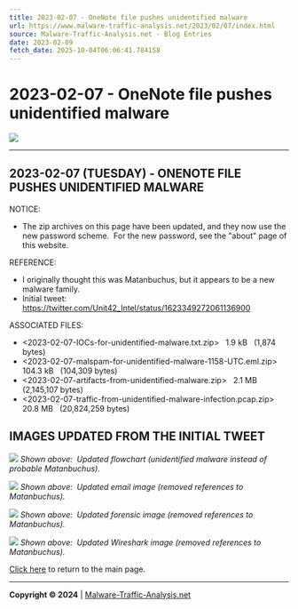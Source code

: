 ```yaml
---
title: 2023-02-07 - OneNote file pushes unidentified malware
url: https://www.malware-traffic-analysis.net/2023/02/07/index.html
source: Malware-Traffic-Analysis.net - Blog Entries
date: 2023-02-09
fetch_date: 2025-10-04T06:06:41.784158
---
```


# 2023-02-07 - OneNote file pushes unidentified malware

[![](../../../site-logo-01.gif)](../../../index.html)

---

## 2023-02-07 (TUESDAY) - ONENOTE FILE PUSHES UNIDENTIFIED MALWARE

NOTICE:

* The zip archives on this page have been updated, and they now use the new password scheme.  For the new password, see the "about" page of this website.

REFERENCE:

* I originally thought this was Matanbuchus, but it appears to be a new malware family.
* Initial tweet: <https://twitter.com/Unit42_Intel/status/1623349272061136900>

ASSOCIATED FILES:

* <2023-02-07-IOCs-for-unidentified-malware.txt.zip>   1.9 kB   (1,874 bytes)
* <2023-02-07-malspam-for-unidentified-malware-1158-UTC.eml.zip>   104.3 kB   (104,309 bytes)
* <2023-02-07-artifacts-from-unidentified-malware.zip>   2.1 MB   (2,145,107 bytes)
* <2023-02-07-traffic-from-unidentified-malware-infection.pcap.zip>   20.8 MB   (20,824,259 bytes)

## IMAGES UPDATED FROM THE INITIAL TWEET

![](2023-02-07-blog-image-01.jpg)
*Shown above:  Updated flowchart (unidentified malware instead of probable Matanbuchus).*

![](2023-02-07-blog-image-02.jpg)
*Shown above:  Updated email image (removed references to Matanbuchus).*

![](2023-02-07-blog-image-03.jpg)
*Shown above:  Updated forensic image (removed references to Matanbuchus).*

![](2023-02-07-blog-image-04.jpg)
*Shown above:  Updated Wireshark image (removed references to Matanbuchus).*

[Click here](../../../index.html) to return to the main page.

---

**Copyright © 2024** | [Malware-Traffic-Analysis.net](../../../index.html)